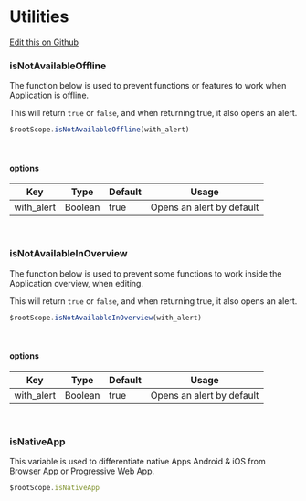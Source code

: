# Utilities

[Edit this on Github](https://github.com/Xtraball/SiberianCMS-Doc/edit/master/docs/stack/utilities.md)

### isNotAvailableOffline

The function below is used to prevent functions or features to work when Application is offline.

This will return `true` or `false`, and when returning true, it also opens an alert.

```js
$rootScope.isNotAvailableOffline(with_alert)
```

&nbsp;

#### options

|Key|Type|Default|Usage|
|---|---|---|---|
|with_alert|Boolean|true|Opens an alert by default|

&nbsp;

### isNotAvailableInOverview

The function below is used to prevent some functions to work inside the Application overview, when editing.

This will return `true` or `false`, and when returning true, it also opens an alert.

```js
$rootScope.isNotAvailableInOverview(with_alert)
```

&nbsp;

#### options

|Key|Type|Default|Usage|
|---|---|---|---|
|with_alert|Boolean|true|Opens an alert by default|

&nbsp;

### isNativeApp

This variable is used to differentiate native Apps Android & iOS from Browser App or Progressive Web App.

```js
$rootScope.isNativeApp
```